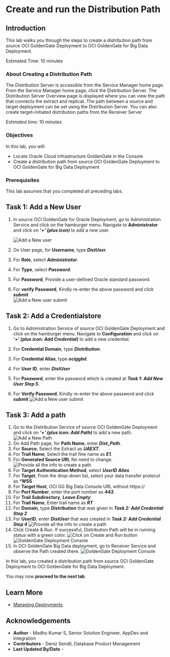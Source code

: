 # Create and run the Distribution Path

## Introduction

This lab walks you through the steps to create a distribution path from source OCI GoldenGate Deployment to OCI GoldenGate for Big Data Deployment. 

Estimated Time: 10 minutes

### About Creating a Distribution Path

The Distribution Server is accessible from the Service Manager home page. From the Service Manager home page, click the Distribution Server. The Distribution Server Overview page is displayed where you can view the path that connects the extract and replicat. The path between a source and target deployment can be set using the Distribution Server. You can also create target-initiated distribution paths from the Receiver Server

*Estimated time*: 10 minutes

### Objectives

In this lab, you will:
* Locate Oracle Cloud Infrastructure GoldenGate in the Console
* Create a distribution path from source OCI GoldenGate Deployment to OCI GoldenGate for Big Data Deployment

### Prerequisites

This lab assumes that you completed all preceding labs.

## Task 1: Add a New User

1. In source OCI GoldenGate for Oracle Deployment, go to Administration Service and click on the hamburger menu. Navigate to  **Administrator** and click on ***'+' (plus icon)*** to add a new user.

    ![Add a New user](images/add-new-user.png " ")

2. On User page, for **Username**, type ***DistUser***.

3. For **Role**, select ***Administrator***.

4. For **Type**, select ***Password***.

5. For **Password**, Provide a user-defined Oracle standard password.

6. For **verify Password**, Kindly re-enter the above password and click ***submit***    
    ![Add a New user submit](images/add-new-user-submit.png " ")

## Task 2: Add a Credentialstore

1.  Go to Administration Service of source OCI GoldenGate Deployment and click on the hamburger menu. Navigate to  **Configuration** and click on ***'+' (plus icon: Add Credential)*** to add a new credential.


2. For **Credential Domain**, type ***Distribution***.
3. For **Credential Alias**, type ***ociggbd***.
4. For **User ID**, enter ***DistUser***
5. For **Password**, enter the password which is created at ***Task 1: Add New User Step 5***.
6. For **Verify Password**, Kindly re-enter the above password and click ***submit***
    ![Add a New user submit](images/distribution-credential-add-at-source.png " ")


## Task 3: Add a path

1. Go to the Distribution Service of source OCI GoldenGate Deployment and click on ***'+' (plus icon: Add Path)*** to add a new path.
    ![Add a New Path](images/add-path-home.png " ")
2. On Add Path page, for **Path Name**, enter ***Dist_Path***.
3. For **Source**, Select the Extract as ***UAEXT***.
4. For **Trail Name**, Select the trail fine name as ***E1***.
5. For **Generated Source URI**, No need to change.
    ![Provide all the info to create a path](images/distribution-path-pathname.png " ")
6. For **Target Authentication Method**, select ***UserID Alias***
7. For **Target**, From the drop-down list, select your data transfer protocol as ***WSS**
8. For **Target Host**, OCI GG Big Data Console URL without https://
9. For **Port Number**, enter the port number as ***443***.
10. For **Trail Subdirectory**, ***Leave Empty***
11. For **Trail Name**, Enter trail name as ***RT***
12. For **Domain**, type ***Distribution***  that was given in ***Task 2: Add Credential Step 2***
13. For **UserID**, enter ***DistUser*** that was created in ***Task 2: Add Credential Step 4***
    ![Provide all the info to create a path](images/distribution-path-useridalias.png " ")
14.	Click Create & Run. If successful, Distribution Path will be in running status with a green color.
    ![Click on Create and Run button](images/distribution-path-submit.png " ")
    ![GoldenGate Deployment Console](images/path-status.png " ")
15.	In OCI GoldenGate Big Data deployment, go to Receiver Service and observe the Path created there. 
    ![GoldenGate Deployment Console](images/recv-status.png " ")

In this lab, you created a distribution path from source OCI GoldenGate Deployment to OCI GoldenGate for Big Data Deployment.

You may now **proceed to the next lab**.

## Learn More

* [Managing Deployments](https://docs.oracle.com/en/cloud/paas/goldengate-service/using/deployments.html)

## Acknowledgements
* **Author** - Madhu Kumar S, Senior Solution Engineer, AppDev and Integration 
* **Contributors** -  Deniz Sendil, Database Product Management
* **Last Updated By/Date** - 

